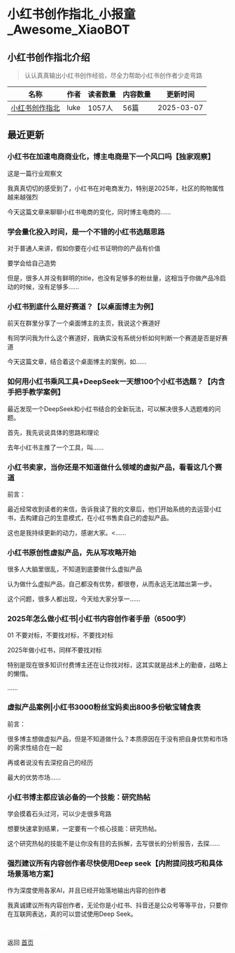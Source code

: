# 小红书创作指北_小报童_Awesome_XiaoBOT

## 小红书创作指北介绍
> 认认真真输出小红书创作经验，尽全力帮助小红书创作者少走弯路  
  


|名称|作者|读者数量|内容数量|更新时间|
|---|---|---|---|---|
|[小红书创作指北](https://xiaobot.net/p/lukezhe?refer=0b133df9-27dc-423b-8101-639049001c13)|luke|1057人|56篇|2025-03-07|

## 最近更新
### 小红书在加速电商商业化，博主电商是下一个风口吗【独家观察】

这是一篇行业观察文

我真真切切的感受到了，小红书在对电商发力，特别是2025年，社区的购物属性越来越强烈

今天这篇文章来聊聊小红书电商的变化，同时博主电商的......

### 学会量化投入时间，是一个不错的小红书选题思路

对于普通人来讲，假如你要在小红书证明你的产品有价值

要学会给自己造势

但是，很多人并没有鲜明的title，也没有足够多的粉丝量，这相当于你做产品冷启动的时候，没有足够多......

### 小红书到底什么是好赛道？【以桌面博主为例】

前天在群里分享了一个桌面博主的主页，我说这个赛道好

有同学问我为什么这个赛道好，我确实没有系统分析如何判断一个赛道是否是好赛道

今天这篇文章，结合着这个桌面博主的案例，如......

### 如何用小红书乘风工具+DeepSeek一天想100个小红书选题？【内含手把手教学案例】

最近发现一个DeepSeek和小红书结合的全新玩法，可以解决很多人选题难的问题。

首先，我先说说具体的思路和理论

去年小红书主推了一个工具，叫......

### 小红书卖家，当你还是不知道做什么领域的虚拟产品，看看这几个赛道

前言：

最近经常收到读者的来信，告诉我读了我的文章后，他们开始系统的去运营小红书，去构建自己的生意模式，在小红书售卖自己的虚拟产品。

这也是我持续更新的动力，感谢大家。<......

### 小红书原创性虚拟产品，先从写攻略开始

很多人大脑里很乱，不知道到底要做什么虚拟产品

认为做什么虚拟产品，自己都没有优势，都很卷，从而永远无法踏出第一步。

这个问题，很多人都出现，今天给大家分享一......

### 2025年怎么做小红书|小红书内容创作者手册（6500字）

01 不要对标，不要找对标，不要找对标

2025年做小红书，同样不要找对标

特别是现在很多知识付费博主还在让你找对标，这其实就是战术上的勤奋，战略上的懒惰。

......

### 虚拟产品案例|小红书3000粉丝宝妈卖出800多份敏宝辅食表

前言：

很多博主想做虚拟产品，但是不知道做什么？本质原因在于没有把自身优势和市场的需求性结合在一起

再或者说没有去深挖自己的经历

最大的优势市场......

### 小红书博主都应该必备的一个技能：研究热帖

学会摸着石头过河，可以少走很多弯路

想要快速拿到结果，一定要有一个核心技能：研究热帖。

这个研究热帖的技能不是让你没有目的去拆解，去写很长的分析报告，去探......

### 强烈建议所有内容创作者尽快使用Deep seek【内附提问技巧和具体场景落地方案】

作为深度使用各家AI，并且已经开始落地输出内容的创作者

我真诚建议所有内容创作者，无论你是小红书、抖音还是公众号等等平台，只要你在互联网表达，真的可以尝试使用Deep Seek。


<a href="https://github.com/Reno9527/awesome-xiaobot" style="color: white; text-decoration: none;">awesome-xiaobot</a>

返回 [首页](../README.md)
